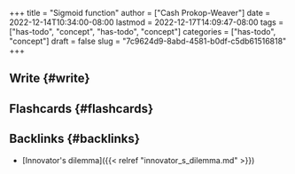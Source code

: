 +++
title = "Sigmoid function"
author = ["Cash Prokop-Weaver"]
date = 2022-12-14T10:34:00-08:00
lastmod = 2022-12-17T14:09:47-08:00
tags = ["has-todo", "concept", "has-todo", "concept"]
categories = ["has-todo", "concept"]
draft = false
slug = "7c9624d9-8abd-4581-b0df-c5db61516818"
+++

## Write {#write}


## Flashcards {#flashcards}


## Backlinks {#backlinks}

-   [Innovator's dilemma]({{< relref "innovator_s_dilemma.md" >}})
